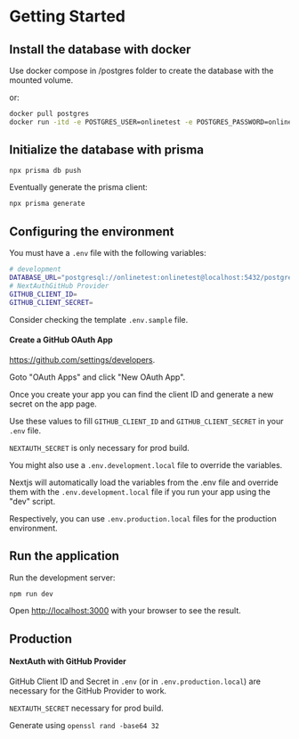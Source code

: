 # Getting Started

## Install the database with docker

Use docker compose in /postgres folder to create the database with the mounted volume.

or: 

```bash
docker pull postgres
docker run -itd -e POSTGRES_USER=onlinetest -e POSTGRES_PASSWORD=onlinetest -p 5432:5432 -v data:/var/lib/postgresql/data --name postgresql postgres
```

## Initialize the database with prisma

```bash
npx prisma db push
```

Eventually generate the prisma client:

```bash
npx prisma generate
```

## Configuring the environment

You must have a `.env` file with the following variables:

```bash
# development
DATABASE_URL="postgresql://onlinetest:onlinetest@localhost:5432/postgres?schema=public"
# NextAuthGitHub Provider
GITHUB_CLIENT_ID=
GITHUB_CLIENT_SECRET=
```

Consider checking the template `.env.sample` file.

#### Create a GitHub OAuth App
https://github.com/settings/developers.

Goto "OAuth Apps" and click "New OAuth App".

Once you create your app you can find the client ID and generate a new secret on the app page.

Use these values to fill `GITHUB_CLIENT_ID` and `GITHUB_CLIENT_SECRET` in your `.env` file.

`NEXTAUTH_SECRET` is only necessary for prod build.

You might also use a `.env.development.local` file to override the variables.

Nextjs will automatically load the variables from the .env file and override them with the `.env.development.local` file
if you run your app using the "dev" script.

Respectively, you can use `.env.production.local` files for the production environment.

## Run the application

Run the development server:

```bash
npm run dev
```

Open [http://localhost:3000](http://localhost:3000) with your browser to see the result.

## Production

#### NextAuth with GitHub Provider

GitHub Client ID and Secret in `.env` (or in `.env.production.local`) are necessary for the GitHub Provider to work.

`NEXTAUTH_SECRET` necessary for prod build.

Generate using `openssl rand -base64 32`
